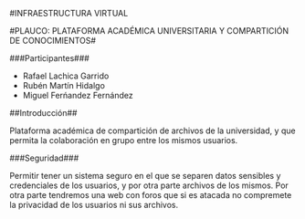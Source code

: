 #INFRAESTRUCTURA VIRTUAL

#PLAUCO:
PLATAFORMA ACADÉMICA UNIVERSITARIA Y COMPARTICIÓN DE CONOCIMIENTOS#

###Participantes###
- Rafael Lachica Garrido
- Rubén Martín Hidalgo
- Miguel Ferńandez Fernández

##Introducción##

Plataforma académica de compartición de archivos de la universidad, y que permita la colaboración en grupo entre los mismos usuarios.

###Seguridad###

Permitir tener un sistema seguro en el que se separen datos sensibles y credenciales de los usuarios, y por otra parte archivos de los mismos. Por otra parte tendremos una web con foros que si es atacada no compremete la privacidad de los usuarios ni sus archivos.
